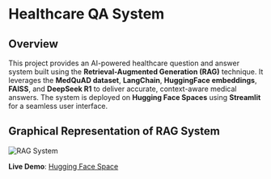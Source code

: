 # Healthcare QA System 

## Overview

This project provides an AI-powered healthcare question and answer system built using the **Retrieval-Augmented Generation (RAG)** technique. It leverages the **MedQuAD dataset**, **LangChain**, **HuggingFace embeddings**, **FAISS**, and **DeepSeek R1** to deliver accurate, context-aware medical answers. The system is deployed on **Hugging Face Spaces** using **Streamlit** for a seamless user interface.

## Graphical Representation of RAG System

![RAG System](https://huggingface.co/spaces/Sheryar1998/HealthCare_QA_System/resolve/main/330175374-3543b5ea-3ef5-4fcf-a225-69c.png)


**Live Demo**: [Hugging Face Space](https://sheryar1998-healthcare-qa-system.hf.space)



